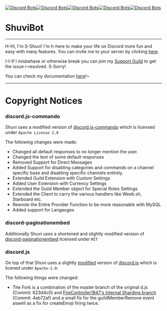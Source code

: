 [![Discord Bots](https://discordbots.org/api/widget/status/323128638444929025.png)](https://discordbots.org/bot/323128638444929025)[![Discord Bots](https://discordbots.org/api/widget/servers/323128638444929025.png?noavatar=true)](https://discordbots.org/bot/323128638444929025)[![Discord Bots](https://discordbots.org/api/widget/owner/323128638444929025.png?noavatar=true)](https://discordbots.org/bot/323128638444929025)[![Discord Bots](https://discordbots.org/api/widget/upvotes/323128638444929025.png?noavatar=true)](https://discordbots.org/bot/323128638444929025)[![Discord Bots](https://discordbots.org/api/widget/lib/323128638444929025.png?noavatar=true)](https://discordbots.org/bot/323128638444929025)
<!DOCTYPE html>
<html>
        <h1>ShuviBot</h1>
<hr>
    <body>
      <p>H-Hi, I'm S-Shuvi! I'm h-here to make your life on Discord more fun and easy with many features. You can invite me to your server by clicking <a href="https://discordapp.com/oauth2/authorize?client_id=323128638444929025&scope=bot&permissions=536210551">here</a>.</p></p>
<p>I-I-If I misbehave or  otherwise break you can join my <a href="https://discord.gg/eYbEBaS">Support Guild</a> to get the issue r-resolved. S-Sorry!<br>
<p>You can check my documentation <a href="https://github.com/MrLar/ShuviWiki/wiki">here</a>!~<br>
    </body>
  <hr></hr>
</html>



# Copyright Notices

### discord.js-commando 
Shuvi uses a modified version of [discord.js-commando](https://github.com/Gawdl3y/discord.js-commando/blob/master/LICENSE) which is licensed under <code>Apache License 2.0</code>

The following changes were made:
- Changed all default responses to no longer mention the user.
- Changed the text of some default responses
- Removed Support for Direct Messages
- Added Support for disabling categories and commands on a channel specific base and disabling specific channels entirely.
- Extended Guild Extension with Custom Settings
- Added User Extension with Currency Settings
- Extended the Guild Member object for Special Roles Settings
- Extended the Client to carry the various handlers like Weeb.sh, Starboard etc.
- Rewrote the Entire Provider Function to be more reasonable with MySQL
- Added support for Langauges

### discord-paginationembed
Additionally Shuvi uses a shortened and slightly modified version of [discord-paginationembed](https://github.com/gazmull/discord-paginationembed/blob/master/LICENSE) licensed under <code>MIT</code>

### discord.js
On top of that Shuvi uses a slightly [modified](https://github.com/MrLar/discord.js) version of [discord.js](https://github.com/discordjs/discord.js/blob/master/LICENSE) which is licened under <code>Apache-2.0</code>:

The following things were changed:
- The Fork is a combination of the master branch of the original d.js (Commit: 623d4c0) and [FireController1847's Internal Sharding branch](https://github.com/FireController1847/discord.js/tree/internal-sharding) (Commit: 4ab72af) and a small fix for the guildMemberRemove event aswell as a fix for createEmoji firing twice.
